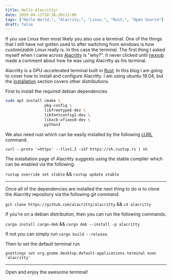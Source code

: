 ```yaml
---
title: Hello Alacritty!
date: 2020-04-11T10:36:28+12:00
tags: ["Hello World,", "Alacrity,", "Linux,", "Rust,", "Open Source"]
draft: false
---
```


If you use Linux then most likely you also use a terminal. One of the things that I still have not gotten used to after switching from windows is how *customizable* Linux really is. In this case the terminal. The first thing I asked myself when I came across [Alacritty](https://github.com/alacritty/alacritty) is "why?". It never clicked until [rwxrob](https://twitch.tv/rwxrob) made a comment about how he was using Alacritty as his terminal. 

Alacritty is a GPU-accelerated terminal built in [Rust](https://www.rust-lang.org/). In this blog I am going to cover how to install and configure Alacritty. I am using ubuntu 18.04, but the [installation](https://github.com/alacritty/alacritty#Installation) section covers other distributions.

First to install the required debian dependencies

```Bash
sudo apt install cmake \
                 pkg-config \
                 libfreetype6-dev \
                 libfontconfig1-dev \
                 libxcb-xfixes0-dev \
                 python3
```

We also need rust which can be easily installed by the following [cURL](https://github.com/curl/curl) command. 

`curl --proto '=https' --tlsv1.2 -sSf https://sh.rustup.rs | sh`

The installation page of Alacritty suggests using the stable compiler which can be enabled via the following.

`rustup override set stable` && `rustup update stable`

---

Once all of the dependencies are installed the next thing to do is to clone the Alacritty repository via the following git command.

`git clone https://github.com/alacritty/alacritty` && `cd alacritty`

If you're on a debian distribution, then you can run the following commands.

`cargo install cargo-deb` && `cargo deb --install -p alacritty`

If not you can simply run `cargo build --release`.

Then to set the default terminal run 

`gsettings set org.gnome.desktop.default-applications.terminal exec 'alacritty'`

---

Open and enjoy the awesome terminal!
